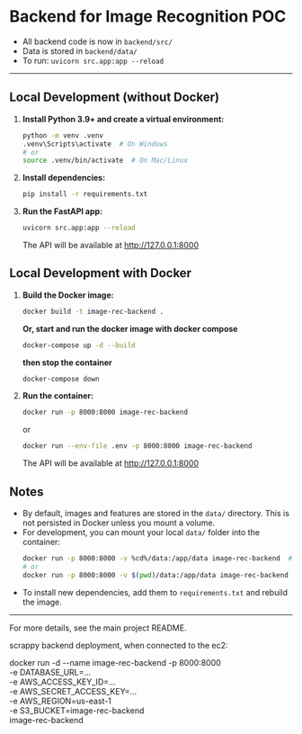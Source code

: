 # Backend for Image Recognition POC

- All backend code is now in `backend/src/`
- Data is stored in `backend/data/`
- To run: `uvicorn src.app:app --reload`

---

## Local Development (without Docker)

1. **Install Python 3.9+ and create a virtual environment:**
   ```sh
   python -m venv .venv
   .venv\Scripts\activate  # On Windows
   # or
   source .venv/bin/activate  # On Mac/Linux
   ```
2. **Install dependencies:**
   ```sh
   pip install -r requirements.txt
   ```
3. **Run the FastAPI app:**
   ```sh
   uvicorn src.app:app --reload
   ```
   The API will be available at http://127.0.0.1:8000

## Local Development with Docker

1. **Build the Docker image:**
   ```sh
   docker build -t image-rec-backend .
   ```
   
   **Or, start and run the docker image with docker compose**

   ```sh
   docker-compose up -d --build
   ```
   **then stop the container**
   ```sh
   docker-compose down
   ```

2. **Run the container:**
   ```sh
   docker run -p 8000:8000 image-rec-backend
   ```
   or
   ```sh
   docker run --env-file .env -p 8000:8000 image-rec-backend
   ```
   The API will be available at http://127.0.0.1:8000

## Notes
- By default, images and features are stored in the `data/` directory. This is not persisted in Docker unless you mount a volume.
- For development, you can mount your local `data/` folder into the container:
  ```sh
  docker run -p 8000:8000 -v %cd%/data:/app/data image-rec-backend  # Windows
  # or
  docker run -p 8000:8000 -v $(pwd)/data:/app/data image-rec-backend  # Mac/Linux
  ```
- To install new dependencies, add them to `requirements.txt` and rebuild the image.

---
For more details, see the main project README.


scrappy backend deployment, when connected to the ec2:

docker run -d --name image-rec-backend -p 8000:8000 \
  -e DATABASE_URL=... \
  -e AWS_ACCESS_KEY_ID=... \
  -e AWS_SECRET_ACCESS_KEY=... \
  -e AWS_REGION=us-east-1 \
  -e S3_BUCKET=image-rec-backend \
  image-rec-backend